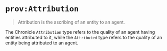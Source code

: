 # `prov:Attribution`

> Attribution is the ascribing of an entity to an agent.

The Chronicle `Attribution` type refers to the quality of an agent having
entities attributed to it, while the `Attributed` type refers to the quality
of an entity being attributed to an agent.
